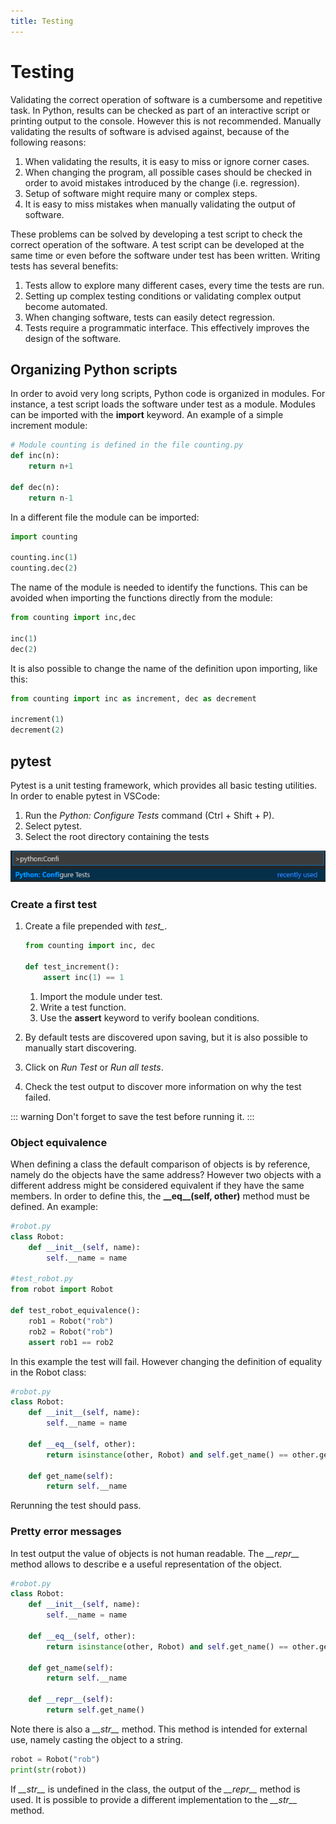 ```yaml
---
title: Testing
---
```


# Testing

Validating the correct operation of software is a cumbersome and repetitive task. In Python, results can be checked as part of an interactive script or printing output to the console. However this is not recommended. Manually validating the results of software is advised against, because of the following reasons:

1. When validating the results, it is easy to miss or ignore corner cases.
1. When changing the program, all possible cases should be checked in order to avoid mistakes introduced by the change (i.e. regression).
1. Setup of software might require many or complex steps.
1. It is easy to miss mistakes when manually validating the output of software.

These problems can be solved by developing a test script to check the correct operation of the software. A test script can be developed at the same time or even before the software under test has been written. Writing tests has several benefits:

1. Tests allow to explore many different cases, every time the tests are run.
1. Setting up complex testing conditions or validating complex output become automated.
1. When changing software, tests can easily detect regression.
1. Tests require a programmatic interface. This effectively improves the design of the software.

## Organizing Python scripts

In order to avoid very long scripts, Python code is organized in modules. For instance, a test script loads the software under test as a module. Modules can be imported with the **import** keyword. An example of a simple increment module:

```python
# Module counting is defined in the file counting.py
def inc(n):
    return n+1

def dec(n):
    return n-1
```

In a different file the module can be imported:

```python
import counting

counting.inc(1)
counting.dec(2)
```

The name of the module is needed to identify the functions. This can be avoided when importing the functions directly from the module:

```python
from counting import inc,dec

inc(1)
dec(2)
```

It is also possible to change the name of the definition upon importing, like this:

```python
from counting import inc as increment, dec as decrement

increment(1)
decrement(2)
```

## pytest

Pytest is a unit testing framework, which provides all basic testing utilities. In order to enable pytest in VSCode: 

1. Run the *Python: Configure Tests* command (Ctrl + Shift + P).
1. Select pytest.
1. Select the root directory containing the tests

![Run the Configure Tests command](./assets/configure-tests.png)

### Create a first test

1. Create a file prepended with *test_*.

    ```python
    from counting import inc, dec

    def test_increment():
        assert inc(1) == 1
    ```

    1. Import the module under test.
    1. Write a test function.  
    1. Use the **assert** keyword to verify boolean conditions.
1. By default tests are discovered upon saving, but it is also possible to manually start discovering.
1. Click on *Run Test* or *Run all tests*.
1. Check the test output to discover more information on why the test failed.

::: warning
Don't forget to save the test before running it.
:::

### Object equivalence

When defining a class the default comparison of objects is by reference, namely do the objects have the same address? However two objects with a different address might be considered equivalent if they have the same members. In order to define this, the **\_\_eq\_\_(self, other)** method must be defined. An example:

```python
#robot.py
class Robot:
    def __init__(self, name):
        self.__name = name

#test_robot.py
from robot import Robot

def test_robot_equivalence():
    rob1 = Robot("rob")
    rob2 = Robot("rob")
    assert rob1 == rob2
```

In this example the test will fail. However changing the definition of equality in the Robot class:

```python
#robot.py
class Robot:
    def __init__(self, name):
        self.__name = name

    def __eq__(self, other):
        return isinstance(other, Robot) and self.get_name() == other.get_name()
    
    def get_name(self):
        return self.__name
```

Rerunning the test should pass.

### Pretty error messages

In test output the value of objects is not human readable. The *\_\_repr\_\_* method allows to describe e a useful representation of the object.

```python
#robot.py
class Robot:
    def __init__(self, name):
        self.__name = name

    def __eq__(self, other):
        return isinstance(other, Robot) and self.get_name() == other.get_name()
    
    def get_name(self):
        return self.__name

    def __repr__(self):
        return self.get_name()
```

Note there is also a *\_\_str\_\_* method. This method is intended for external use, namely casting the object to a string.

```python
robot = Robot("rob")
print(str(robot))
```

If *\_\_str\_\_* is undefined in the class, the output of the *\_\_repr\_\_* method is used. It is possible to provide a different implementation to the *\_\_str\_\_* method.
